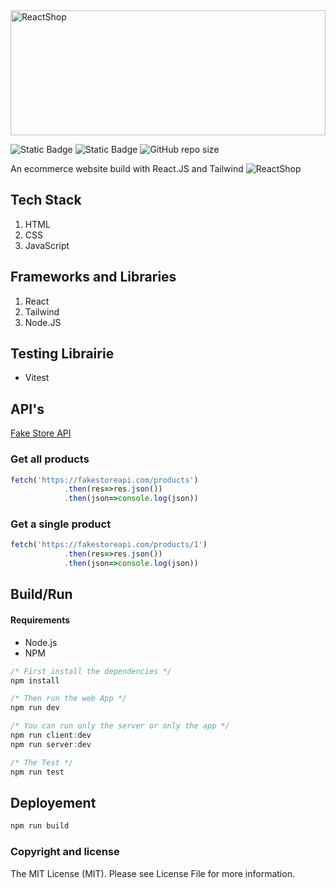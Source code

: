 <img src='https://github.com/LeeBingler/ReactShop/assets/98109693/7f507a9b-7356-42f6-a1e2-98f2ae02514c' alt='ReactShop' width='100%' height='200px'/>

![Static Badge](https://img.shields.io/badge/dependencies-NPM-black)
![Static Badge](https://img.shields.io/badge/license-MIT-red)
![GitHub repo size](https://img.shields.io/github/repo-size/LeeBingler/ReactShop)

An ecommerce website build with React.JS and Tailwind
![ReactShop](https://github.com/LeeBingler/ReactShop/assets/98109693/2170feb3-5dcc-43d3-aa65-baeca7f81962)

## Tech Stack
1. HTML
2. CSS
3. JavaScript

## Frameworks and Libraries
1. React
2. Tailwind
3. Node.JS

## Testing Librairie
- Vitest

## API's
[Fake Store API](https://fakestoreapi.com/)

### Get all products
```javascript
fetch('https://fakestoreapi.com/products')
            .then(res=>res.json())
            .then(json=>console.log(json))
```

### Get a single product
```javascript
fetch('https://fakestoreapi.com/products/1')
            .then(res=>res.json())
            .then(json=>console.log(json))
```

## Build/Run

#### Requirements

- Node.js
- NPM

```javascript
/* First install the dependencies */
npm install

/* Then run the web App */
npm run dev

/* You can run only the server or only the app */
npm run client:dev
npm run server:dev

/* The Test */
npm run test
```
## Deployement

```javascript
npm run build
```

### Copyright and license

The MIT License (MIT). Please see License File for more information.
